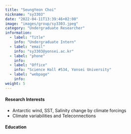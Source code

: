 ```yaml
---
title: "SeungYeon Choi"
nickname: "sy3303"
date: "2022-04-11T13:39:46+02:00"
image: "images/group/sy3303.jpeg"
category: "Undergraduate Researcher"
information:
  - label: "Title"
    info: "Undergraduate Intern"
  - label: "email"
    info: "sy3303@yonsei.ac.kr"
  - label: "phone"
    info:
  - label: "Office"
    info: "Science Hall #534, Yonsei University"
  - label: "webpage"
    info:
weight: 5
---
```


#### Research Interests
+ Antarctic wind, SST, Salinity change by climate forcings
+ Climate variabilities and Teleconnections

#### Education
